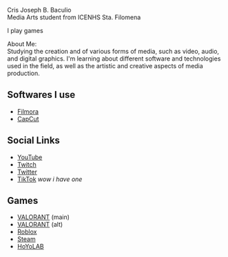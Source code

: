 Cris Joseph B. Baculio \
Media Arts student from ICENHS Sta. Filomena

I play games

About Me: \
Studying the creation and of various forms of media, such as video, audio, and digital graphics. I'm learning about different software and technologies used in the field, as well as the artistic and creative aspects of media production.

## Softwares I use
- [Filmora](https://filmora.wondershare.com)
- [CapCut](https://www.capcut.com)

## Social Links
- [YouTube](https://www.youtube.com/channel/UClmV5np_xrpIs0By7jvm56Q)
- [Twitch](https://twitch.tv/kraftaffix)
- [Twitter](https://twitter.com/kraftaffix)
- [TikTok](https://www.tiktok.com/@kraftaffix) _wow i have one_

## Games
- [VALORANT](https://tracker.gg/valorant/profile/riot/TTV%20kraftaffix%234298/overview) (main)
- [VALORANT](https://tracker.gg/valorant/profile/riot/STK%20kadabar%235849/overview) (alt)
- [Roblox](https://www.roblox.com/users/446872763/profile)
- [Steam](https://steamcommunity.com/id/KraftAffix/)
- [HoYoLAB](https://www.hoyolab.com/accountCenter/postList?id=101293298)
